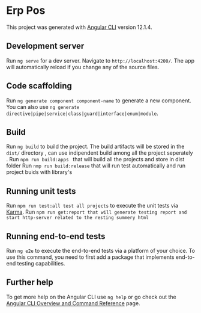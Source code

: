# Erp Pos

This project was generated with [Angular CLI](https://github.com/angular/angular-cli) version 12.1.4.

## Development server

Run `ng serve` for a dev server. Navigate to `http://localhost:4200/`. The app will automatically reload if you change any of the source files.

## Code scaffolding

Run `ng generate component component-name` to generate a new component. You can also use `ng generate directive|pipe|service|class|guard|interface|enum|module`.

## Build

Run `ng build` to build the project. The build artifacts will be stored in the `dist/` directory , can use indipendent build among all the project seperately .
Run `npm run build:apps ` that will build all the projects and store in dist folder 
Run `nmp run build:release` that will run test automatically and run project buids with library's 

## Running unit tests

Run `npm run test:all test all projects` to execute the unit tests via [Karma](https://karma-runner.github.io).
Run `npm run get:report that will generate testing report and start http-server related to the resting summery html `



## Running end-to-end tests

Run `ng e2e` to execute the end-to-end tests via a platform of your choice. To use this command, you need to first add a package that implements end-to-end testing capabilities.

## Further help

To get more help on the Angular CLI use `ng help` or go check out the [Angular CLI Overview and Command Reference](https://angular.io/cli) page.
